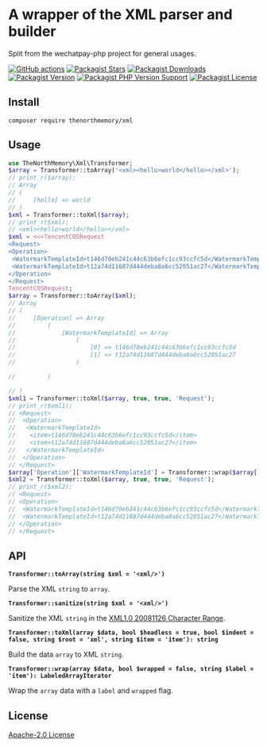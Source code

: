 # A wrapper of the XML parser and builder

Split from the wechatpay-php project for general usages.

[![GitHub actions](https://github.com/TheNorthMemory/xml/workflows/CI/badge.svg)](https://github.com/TheNorthMemory/xml/actions)
[![Packagist Stars](https://img.shields.io/packagist/stars/thenorthmemory/xml)](https://packagist.org/packages/thenorthmemory/xml)
[![Packagist Downloads](https://img.shields.io/packagist/dm/thenorthmemory/xml)](https://packagist.org/packages/thenorthmemory/xml)
[![Packagist Version](https://img.shields.io/packagist/v/thenorthmemory/xml)](https://packagist.org/packages/thenorthmemory/xml)
[![Packagist PHP Version Support](https://img.shields.io/packagist/php-v/thenorthmemory/xml)](https://packagist.org/packages/thenorthmemory/xml)
[![Packagist License](https://img.shields.io/packagist/l/thenorthmemory/xml)](https://packagist.org/packages/thenorthmemory/xml)

## Install

```shell
composer require thenorthmemory/xml
```

## Usage

```php
use TheNorthMemory\Xml\Transformer;
$array = Transformer::toArray('<xml><hello>world</hello></xml>');
// print_r($array);
// Array
// (
//     [hello] => world
// )
$xml = Transformer::toXml($array);
// print_r($xml);
// <xml><hello>world</hello></xml>
$xml = <<<TencentCOSRequest
<Request>
<Operation>
 <WatermarkTemplateId>t146d70eb241c44c63b6efc1cc93ccfc5d</WatermarkTemplateId>
 <WatermarkTemplateId>t12a74d11687d444deba8a6cc52051ac27</WatermarkTemplateId>
</Operation>
</Request>
TencentCOSRequest;
$array = Transformer::toArray($xml);
// Array
// (
//     [Operation] => Array
//         (
//             [WatermarkTemplateId] => Array
//                 (
//                     [0] => t146d70eb241c44c63b6efc1cc93ccfc5d
//                     [1] => t12a74d11687d444deba8a6cc52051ac27
//                 )

//         )

// )
$xml1 = Transformer::toXml($array, true, true, 'Request');
// print_r($xml1);
// <Request>
//  <Operation>
//   <WatermarkTemplateId>
//    <item>t146d70eb241c44c63b6efc1cc93ccfc5d</item>
//    <item>t12a74d11687d444deba8a6cc52051ac27</item>
//   </WatermarkTemplateId>
//  </Operation>
// </Request>
$array['Operation']['WatermarkTemplateId'] = Transformer::wrap($array['Operation']['WatermarkTemplateId'], true, 'WatermarkTemplateId');
$xml2 = Transformer::toXml($array, true, true, 'Request');
// print_r($xml2);
// <Request>
// <Operation>
//  <WatermarkTemplateId>t146d70eb241c44c63b6efc1cc93ccfc5d</WatermarkTemplateId>
//  <WatermarkTemplateId>t12a74d11687d444deba8a6cc52051ac27</WatermarkTemplateId>
// </Operation>
// </Request>
```

## API

**`Transformer::toArray(string $xml = '<xml/>')`**

Parse the XML `string` to `array`.

**`Transformer::sanitize(string $xml = '<xml/>')`**

Sanitize the XML `string` in the [XML1.0 20081126 Character Range](https://www.w3.org/TR/2008/REC-xml-20081126/#charsets).

**`Transformer::toXml(array $data, bool $headless = true, bool $indent = false, string $root = 'xml', string $item = 'item'): string`**

Build the data `array` to XML `string`.

**`Transformer::wrap(array $data, bool $wrapped = false, string $label = 'item'): LabeledArrayIterator`**

Wrap the `array` data with a `label` and `wrapped` flag.

## License

[Apache-2.0 License](LICENSE)
